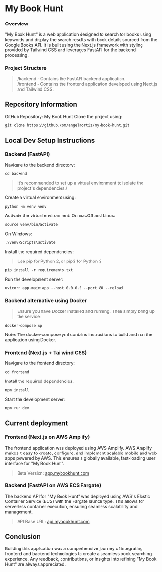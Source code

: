 # My Book Hunt
### Overview

"My Book Hunt" is a web application designed to search for books using keywords and display the search results with book details sourced from the Google Books API. It is built using the Next.js framework with styling provided by Tailwind CSS and leverages FastAPI for the backend processing.

### Project Structure
> /backend - Contains the FastAPI backend application.\
> /frontend - Contains the frontend application developed using Next.js and Tailwind CSS.

## Repository Information
GitHub Repository: My Book Hunt
Clone the project using:
```
git clone https://github.com/angelmortiz/my-book-hunt.git
```

## Local Dev Setup Instructions
### Backend (FastAPI)

Navigate to the backend directory:
```batch
cd backend
```
> It's recommended to set up a virtual environment to isolate the project's dependencies.\

Create a virtual environment using:
```
python -m venv venv
```

Activate the virtual environment:
On macOS and Linux:
```
source venv/bin/activate
```
On Windows:
```
.\venv\Scripts\activate
```
Install the required dependencies:
> Use pip for Python 2, or pip3 for Python 3
```
pip install -r requirements.txt
```
Run the development server:
```
uvicorn app.main:app --host 0.0.0.0 --port 80 --reload
```
### Backend alternative using Docker
>Ensure you have Docker installed and running. Then simply bring up the service:

```
docker-compose up
```

Note: The docker-compose.yml contains instructions to build and run the application using Docker.

### Frontend (Next.js + Tailwind CSS)
Navigate to the frontend directory:
```
cd frontend
```

Install the required dependencies:
```
npm install
```

Start the development server:
```
npm run dev
```

## Current deployment

### Frontend (Next.js on AWS Amplify)
The frontend application was deployed using AWS Amplify. AWS Amplify makes it easy to create, configure, and implement scalable mobile and web apps powered by AWS. This ensures a globally available, fast-loading user interface for "My Book Hunt".

>Beta Version: [app.mybookhunt.com](https://app.mybookhunt.com)

### Backend (FastAPI on AWS ECS Fargate)
The backend API for "My Book Hunt" was deployed using AWS's Elastic Container Service (ECS) with the Fargate launch type. This allows for serverless container execution, ensuring seamless scalability and management.

>API Base URL: [api.mybookhunt.com](https://api.mybookhunt.com)


## Conclusion
Building this application was a comprehensive journey of integrating frontend and backend technologies to create a seamless book searching experience. Any feedback, contributions, or insights into refining "My Book Hunt" are always appreciated.